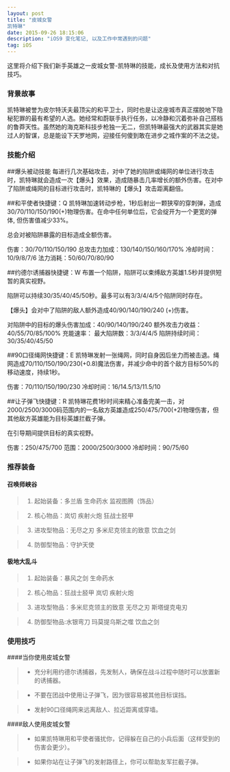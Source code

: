 ```yaml
---
layout: post
title: "皮城女警
凯特琳"
date: 2015-09-26 18:15:06 
description: "iOS9 变化笔记, 以及工作中常遇到的问题"
tag: iOS
---
```



这里将介绍下我们新手英雄之一皮城女警-凯特琳的技能，成长及使用方法和对抗技巧。
     

### 背景故事

凯特琳被誉为皮尔特沃夫最顶尖的和平卫士，同时也是让这座城市真正摆脱地下隐秘犯罪的最有希望的人选。她经常和蔚联手执行任务，以冷静和沉着弥补自己搭档的鲁莽天性。虽然她的海克斯科技步枪独一无二，但凯特琳最强大的武器其实是她过人的智谋，总是能设下天罗地网，迎接任何傻到敢在进步之城作案的不法之徒。


### 技能介绍

##爆头被动技能
每进行几次基础攻击，对中了她的陷阱或绳网的单位进行攻击时，凯特琳就会造成一次【爆头】效果，造成随暴击几率增长的额外伤害。在对中了陷阱或绳网的目标进行攻击时，凯特琳的【爆头】攻击距离翻倍。

##和平使者快捷键：Q
凯特琳加速转动步枪，1秒后射出一颗狭窄的穿刺弹，造成30/70/110/150/190(+)物理伤害。在命中任何单位后，它会绽开为一个更宽的弹体, 但伤害值减少33%。

总会对被陷阱暴露的目标造成全额伤害。

伤害：30/70/110/150/190
总攻击力加成：130/140/150/160/170%
冷却时间：10/9/8/7/6
法力消耗：50/60/70/80/90

##约德尔诱捕器快捷键：W
布置一个陷阱，陷阱可以束缚敌方英雄1.5秒并提供短暂的真实视野。

陷阱可以持续30/35/40/45/50秒。最多可以有3/3/4/4/5个陷阱同时存在。

【爆头】会对中了陷阱的敌人额外造成40/90/140/190/240 (+)伤害。

对陷阱中的目标的爆头伤害加成：40/90/140/190/240
额外攻击力收益：40/55/70/85/100%
充能速率：
最大陷阱数：3/3/4/4/5
陷阱持续时间：30/35/40/45/50

##90口径绳网快捷键：E
凯特琳发射一张绳网，同时自身因后坐力而被击退。绳网造成70/110/150/190/230(+0.8)魔法伤害，并减少命中的首个敌方目标50%的移动速度，持续1秒。

伤害：70/110/150/190/230
冷却时间：16/14.5/13/11.5/10

##让子弹飞快捷键：R
凯特琳花费1秒时间来精心准备完美一击，对2000/2500/3000码范围内的一名敌方英雄造成250/475/700(+2)物理伤害，但其他敌方英雄能为目标英雄拦截子弹。

在引导期间提供目标的真实视野。

伤害：250/475/700
范围：2000/2500/3000
冷却时间：90/75/60

### 推荐装备

#### 召唤师峡谷 

> 1. 起始装备：多兰盾 生命药水 监视图腾（饰品）

> 2. 核心物品：岚切 疾射火炮 狂战士胫甲

> 3. 进攻型物品：无尽之刃 多米尼克领主的致意 饮血之剑

> 4. 防御型物品：守护天使

#### 极地大乱斗 

> 1. 起始装备：暴风之剑 生命药水

> 2. 核心物品：狂战士胫甲 岚切 疾射火炮

> 3. 进攻型物品：多米尼克领主的致意 无尽之刃 斯塔缇克电刃

> 4. 防御型物品:水银弯刀 玛莫提乌斯之噬 饮血之剑

### 使用技巧

####当你使用皮城女警

> - 充分利用约德尔诱捕器，先发制人，确保在战斗过程中随时可以放置新的诱捕器。

> - 不要在团战中使用让子弹飞，因为很容易被其他目标误挡。

> - 发射90口径绳网来远离敌人、拉近距离或穿墙。


####敌人使用皮城女警

> - 如果凯特琳用和平使者骚扰你，记得躲在自己的小兵后面（这样受到的伤害会更少）。

> - 如果你站在让子弹飞的发射路径上，你可以帮助友军拦截子弹。